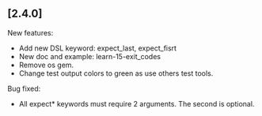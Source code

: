 
## [2.4.0]

New features:
- Add new DSL keyword: expect_last, expect_fisrt
- New doc and example: learn-15-exit_codes
- Remove os gem.
- Change test output colors to green as use others test tools.

Bug fixed:
- All expect* keywords must require 2 arguments. The second is optional.
